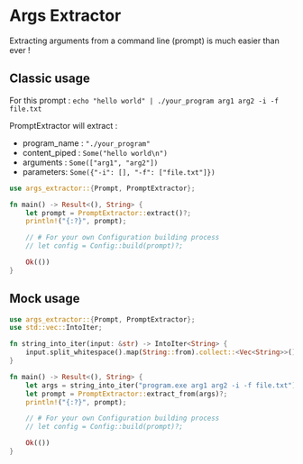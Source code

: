 # Args Extractor



Extracting arguments from a command line (prompt) is much easier than ever !

## Classic usage

For this prompt : `echo "hello world" | ./your_program arg1 arg2 -i -f file.txt`

PromptExtractor will extract :
- program_name : `"./your_program"`
- content_piped : `Some("hello world\n")`
- arguments : `Some(["arg1", "arg2"])`
- parameters: `Some({"-i": [], "-f": ["file.txt"]})`

``` rust
use args_extractor::{Prompt, PromptExtractor};

fn main() -> Result<(), String> {
    let prompt = PromptExtractor::extract()?;
    println!("{:?}", prompt);

    // # For your own Configuration building process
    // let config = Config::build(prompt)?;

    Ok(())
}
```

## Mock usage

``` rust
use args_extractor::{Prompt, PromptExtractor};
use std::vec::IntoIter;

fn string_into_iter(input: &str) -> IntoIter<String> {
    input.split_whitespace().map(String::from).collect::<Vec<String>>().into_iter()
}

fn main() -> Result<(), String> {
    let args = string_into_iter("program.exe arg1 arg2 -i -f file.txt");
    let prompt = PromptExtractor::extract_from(args)?;
    println!("{:?}", prompt);

    // # For your own Configuration building process
    // let config = Config::build(prompt)?;

    Ok(())
}
```
